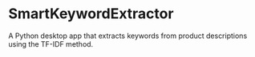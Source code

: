 # SmartKeywordExtractor
A Python desktop app that extracts keywords from product descriptions using the TF-IDF method.
